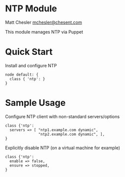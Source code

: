 # NTP Module

Matt Chesler <mchesler@chesent.com>

This module manages NTP via Puppet

# Quick Start

Install and configure NTP

```
node default: {
  class { 'ntp': }
}
```

# Sample Usage

Configure NTP client with non-standard servers/options
```
class {'ntp':
  servers => [ "ntp1.example.com dynamic",
               "ntp2.example.com dynamic", ],
}
```

Explicitly disable NTP (on a virtual machine for example)
```
class {'ntp':
  enable => false,
  ensure => stopped,
}
```
